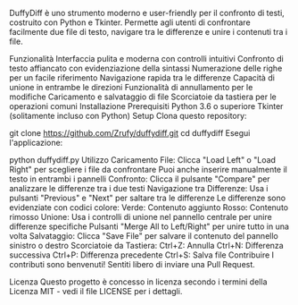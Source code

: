 DuffyDiff è uno strumento moderno e user-friendly per il confronto di testi, costruito con Python e Tkinter. Permette agli utenti di confrontare facilmente due file di testo, navigare tra le differenze e unire i contenuti tra i file.

Funzionalità
Interfaccia pulita e moderna con controlli intuitivi
Confronto di testo affiancato con evidenziazione della sintassi
Numerazione delle righe per un facile riferimento
Navigazione rapida tra le differenze
Capacità di unione in entrambe le direzioni
Funzionalità di annullamento per le modifiche
Caricamento e salvataggio di file
Scorciatoie da tastiera per le operazioni comuni
Installazione
Prerequisiti
Python 3.6 o superiore
Tkinter (solitamente incluso con Python)
Setup
Clona questo repository:

git clone https://github.com/Zrufy/duffydiff.git
cd duffydiff
Esegui l'applicazione:

python duffydiff.py
Utilizzo
Caricamento File:
Clicca "Load Left" o "Load Right" per scegliere i file da confrontare
Puoi anche inserire manualmente il testo in entrambi i pannelli
Confronto:
Clicca il pulsante "Compare" per analizzare le differenze tra i due testi
Navigazione tra Differenze:
Usa i pulsanti "Previous" e "Next" per saltare tra le differenze
Le differenze sono evidenziate con codici colore:
Verde: Contenuto aggiunto
Rosso: Contenuto rimosso
Unione:
Usa i controlli di unione nel pannello centrale per unire differenze specifiche
Pulsanti "Merge All to Left/Right" per unire tutto in una volta
Salvataggio:
Clicca "Save File" per salvare il contenuto del pannello sinistro o destro
Scorciatoie da Tastiera:
Ctrl+Z: Annulla
Ctrl+N: Differenza successiva
Ctrl+P: Differenza precedente
Ctrl+S: Salva file
Contribuire
I contributi sono benvenuti! Sentiti libero di inviare una Pull Request.

Licenza
Questo progetto è concesso in licenza secondo i termini della Licenza MIT - vedi il file LICENSE per i dettagli.
